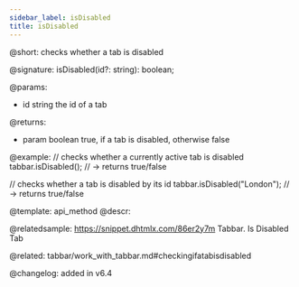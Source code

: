 ```yaml
---
sidebar_label: isDisabled
title: isDisabled
---          
```


@short: checks whether a tab is disabled

@signature: isDisabled(id?: string): boolean;

@params:
- id	string      the id of a tab


@returns:
- param	boolean     true, if a tab is disabled, otherwise false

@example:
// checks whether a currently active tab is disabled
tabbar.isDisabled();  // -> returns true/false 

// checks whether a tab is disabled by its id
tabbar.isDisabled("London"); // -> returns true/false



@template: api_method
@descr:

@relatedsample: https://snippet.dhtmlx.com/86er2y7m	Tabbar. Is Disabled Tab

@related: tabbar/work_with_tabbar.md#checkingifatabisdisabled

@changelog: added in v6.4


